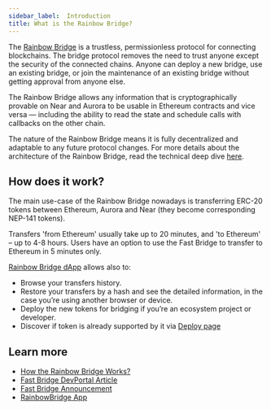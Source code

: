 ```yaml
---
sidebar_label: 	Introduction
title: What is the Rainbow Bridge?
---
```


The [Rainbow Bridge](https://rainbowbridge.app/) is a trustless, permissionless protocol for connecting blockchains. The bridge protocol removes the need to trust anyone except
 the security of the connected chains. Anyone can deploy a new bridge, use an existing bridge, or join the maintenance of an existing bridge without getting approval from anyone else.

The Rainbow Bridge allows any information that is cryptographically provable on Near and Aurora to be usable in Ethereum contracts and vice versa
— including the ability to read the state and schedule calls with callbacks on the other chain.

The nature of the Rainbow Bridge means it is fully decentralized and adaptable to any future protocol changes.
For more details about the architecture of the Rainbow Bridge, read the technical deep dive [here](https://pages.near.org/blog/eth-near-rainbow-bridge/).

## How does it work?

The main use-case of the Rainbow Bridge nowadays is transferring ERC-20 tokens between Ethereum, Aurora and Near (they become corresponding NEP-141 tokens).

Transfers 'from Ethereum' usually take up to 20 minutes, and 'to Ethereum' – up to 4-8 hours. Users have an option to use the Fast Bridge to transfer to Ethereum in 5 minutes only.

[Rainbow Bridge dApp](https://rainbowbridge.app/) allows also to:

- Browse your transfers history.
- Restore your transfers by a hash and see the detailed information, in the case you’re using another browser or device.
- Deploy the new tokens for bridging if you’re an ecosystem project or developer.
- Discover if token is already supported by it via [Deploy page](https://rainbowbridge.app/deploy)

## Learn more

- [How the Rainbow Bridge Works?](https://aurora.dev/blog/2021-how-the-rainbow-bridge-works)
- [Fast Bridge DevPortal Article](https://dev.aurora.dev/posts/fast-bridge)
- [Fast Bridge Announcement](https://aurora.dev/blog/the-fast-rainbow-bridge-for-near-to-ethereum-token-transfers-is-live)
- [RainbowBridge App](https://rainbowbridge.app/)
